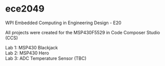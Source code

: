 # ece2049
WPI Embedded Computing in Engineering Design - E20

All projects were created for the MSP430F5529 in Code Composer Studio (CCS)

Lab 1: MSP430 Blackjack</br>
Lab 2: MSP430 Hero</br>
Lab 3: ADC Temperature Sensor (TBC) 
